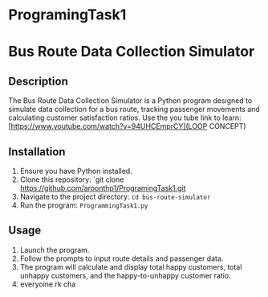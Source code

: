 # ProgramingTask1
# Bus Route Data Collection Simulator

## Description

The Bus Route Data Collection Simulator is a Python program designed to simulate data collection for a bus route, tracking passenger movements and calculating customer satisfaction ratios.
 Use the you tube link to learn: [https://www.youtube.com/watch?v=94UHCEmprCY](LOOP CONCEPT)
## Installation

1. Ensure you have Python installed.
2. Clone this repository: `git clone https://github.com/aroonthp1/ProgramingTask1.git
3. Navigate to the project directory: `cd bus-route-simulator`
4. Run the program: `ProgrammingTask1.py`

## Usage

1. Launch the program.
2. Follow the prompts to input route details and passenger data.
3. The program will calculate and display total happy customers, total unhappy customers, and the happy-to-unhappy customer ratio.
4. everyoine rk cha 






